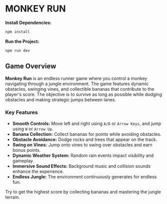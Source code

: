 # **MONKEY RUN**  

**Install Dependencies:**  
```sh
npm install
```

**Run the Project:**  
```sh
npm run dev
```

## **Game Overview**  
**Monkey Run** is an endless runner game where you control a monkey navigating through a jungle environment. The game features dynamic obstacles, swinging vines, and collectible bananas that contribute to the player's score. The objective is to survive as long as possible while dodging obstacles and making strategic jumps between lanes.  

### **Key Features**  
- **Smooth Controls:** Move left and right using `A/D` or `Arrow Keys`, and jump using `W` or `Arrow Up`.  
- **Banana Collection:** Collect bananas for points while avoiding obstacles.  
- **Obstacle Avoidance:** Dodge rocks and trees that appear on the track.  
- **Swing on Vines:** Jump onto vines to swing over obstacles and earn bonus points.  
- **Dynamic Weather System:** Random rain events impact visibility and gameplay.  
- **Immersive Sound Effects:** Background music and collision sounds enhance the experience.  
- **Endless Jungle:** The environment continuously generates for endless fun.  

Try to get the highest score by collecting bananas and mastering the jungle terrain.  